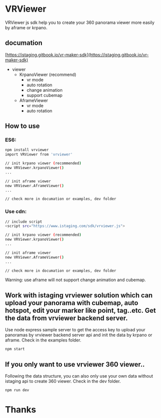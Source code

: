 # VRViewer

VRViewer js sdk help you to create your 360 panorama viewer more easily by aframe or krpano.

## documation
[https://istaging.gitbook.io/vr-maker-sdk](https://istaging.gitbook.io/vr-maker-sdk)

- viewer
  - KrpanoViewer (recommend)
    - vr mode
    - auto rotation
    - change animation
    - support cubemap
  - AframeViewer
    - vr mode
    - auto rotation

## How to use

### ES6:

``` bash
npm install vrviewer
import VRViewer from 'vrviewer'

// init krpano viewer (recommended)
new VRViewer.krpanoViewer()
...

// init aframe viewer
new VRViewer.AframeViewer()
...

// check more in documation or examples, dev folder
```

### Use cdn:

``` bash
// include script
<script src="https://www.istaging.com/sdk/vrviewer.js">

// init krpano viewer (recommended)
new VRViewer.krpanoViewer()
...

// init aframe viewer
new VRViewer.AframeViewer()
...

// check more in documation or examples, dev folder
```

Warning: use aframe will not support change animation and cubemap.

## Work with istaging vrviewer solution which can upload your panorama with cubemap, auto hotspot, edit your marker like point, tag..etc. Get the data from vrviewer backend server.
Use node express sample server to get the access key to upload your panoramas by vrviewer backend server api and init the data by krpano or aframe.
Check in the examples folder.

``` bash
npm start
```

## If you only want to use vrviewer 360 viewer..
Following the data structure, you can also only use your own data without istaging api to create 360 viewer.
Check in the dev folder.

``` bash
npm run dev
```

# Thanks

